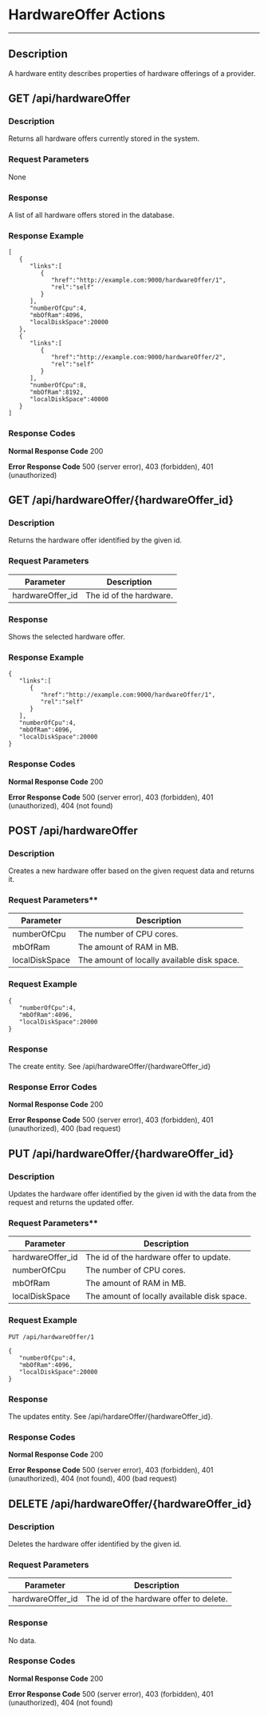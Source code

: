 ﻿# HardwareOffer Actions
***

## Description

A hardware entity describes properties of hardware offerings of a provider.

## GET /api/hardwareOffer

### Description

Returns all hardware offers currently stored in the system.

### Request Parameters
None

### Response
A list of all hardware offers stored in the database.

### Response Example
```
[  
   {  
      "links":[  
         {  
            "href":"http://example.com:9000/hardwareOffer/1",
            "rel":"self"
         }
      ],
      "numberOfCpu":4,
      "mbOfRam":4096,
      "localDiskSpace":20000
   },
   {  
      "links":[  
         {  
            "href":"http://example.com:9000/hardwareOffer/2",
            "rel":"self"
         }
      ],
      "numberOfCpu":8,
      "mbOfRam":8192,
      "localDiskSpace":40000
   }
]
```
### Response Codes
**Normal Response Code** 200

**Error Response Code** 500 (server error), 403 (forbidden), 401 (unauthorized)

## GET /api/hardwareOffer/{hardwareOffer_id}

### Description

Returns the hardware offer identified by the given id.

### Request Parameters

Parameter     | Description
------------- | -------------
hardwareOffer_id   | The id of the hardware.

### Response
Shows the selected hardware offer.

### Response Example
```
{  
   "links":[  
      {  
         "href":"http://example.com:9000/hardwareOffer/1",
         "rel":"self"
      }
   ],
   "numberOfCpu":4,
   "mbOfRam":4096,
   "localDiskSpace":20000
}
```

### Response Codes

**Normal Response Code** 200

**Error Response Code** 500 (server error), 403 (forbidden), 401 (unauthorized), 404 (not found)

## POST /api/hardwareOffer

### Description

Creates a new hardware offer based on the given request data and returns it.

### Request Parameters**

Parameter      | Description
-------------- | -------------
numberOfCpu    | The number of CPU cores.
mbOfRam        | The amount of RAM in MB.
localDiskSpace | The amount of locally available disk space.

### Request Example
```
{  
   "numberOfCpu":4,
   "mbOfRam":4096,
   "localDiskSpace":20000
} 
```

### Response
The create entity. See /api/hardwareOffer/{hardwareOffer_id}

### Response Error Codes

**Normal Response Code** 200

**Error Response Code** 500 (server error), 403 (forbidden), 401 (unauthorized), 400 (bad request)

## PUT /api/hardwareOffer/{hardwareOffer_id}

### Description

Updates the hardware offer identified by the given id with the data from the request and returns the updated offer.

### Request Parameters** 

Parameter         | Description
----------------- | ------------------------------------------
hardwareOffer_id  | The id of the hardware offer to update.
numberOfCpu       | The number of CPU cores.
mbOfRam           | The amount of RAM in MB.
localDiskSpace    | The amount of locally available disk space.

### Request Example
```
PUT /api/hardwareOffer/1
```
```
{  
   "numberOfCpu":4,
   "mbOfRam":4096,
   "localDiskSpace":20000
}
```

### Response
The updates entity. See /api/hardareOffer/{hardwareOffer_id}.

### Response Codes

**Normal Response Code** 200

**Error Response Code** 500 (server error), 403 (forbidden), 401 (unauthorized), 404 (not found), 400 (bad request)

## DELETE /api/hardwareOffer/{hardwareOffer_id}

### Description

Deletes the hardware offer identified by the given id.

### Request Parameters

Parameter     | Description
------------- | -------------
hardwareOffer_id   | The id of the hardware offer to delete.

### Response
No data.

### Response Codes

**Normal Response Code** 200

**Error Response Code** 500 (server error), 403 (forbidden), 401 (unauthorized), 404 (not found)